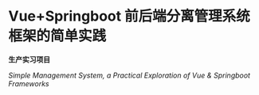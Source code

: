 # Vue+Springboot 前后端分离管理系统框架的简单实践
**生产实习项目**

*Simple Management System, a Practical Exploration of Vue & Springboot Frameworks*
